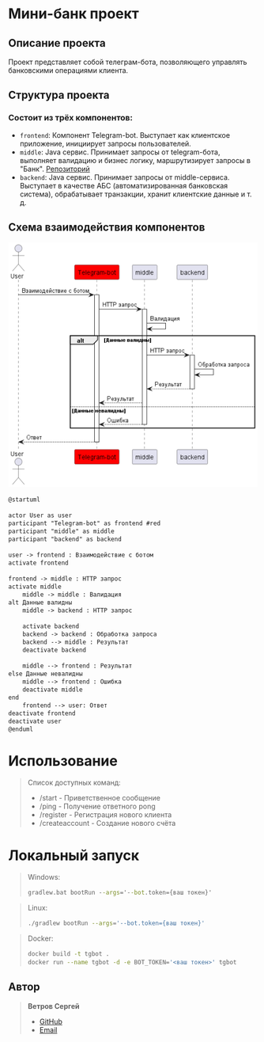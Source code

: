 # Мини-банк проект

## Описание проекта
Проект представляет собой телеграм-бота, позволяющего управлять банковскими операциями клиента.

## Структура проекта
### Состоит из трёх компонентов:
- `frontend`: Компонент Telegram-bot. Выступает как клиентское приложение, инициирует запросы пользователей.
- `middle`: Java сервис. Принимает запросы от telegram-бота, выполняет валидацию и бизнес логику, маршрутизирует запросы в "Банк". [Репозиторий](https://github.com/gpb-it-factory/vetrov-middle-service)
- `backend`: Java сервис. Принимает запросы от middle-сервиса. Выступает в качестве АБС (автоматизированная банковская система), обрабатывает транзакции, хранит клиентские данные и т. д.

## Схема взаимодействия компонентов
<img src="img/scheme.png" alt="Схема взаимодействия компонентов">

```plantuml
@startuml

actor User as user
participant "Telegram-bot" as frontend #red
participant "middle" as middle
participant "backend" as backend

user -> frontend : Взаимодействие с ботом
activate frontend

frontend -> middle : HTTP запрос
activate middle
    middle -> middle : Валидация
alt Данные валидны
    middle -> backend : HTTP запрос

    activate backend
    backend -> backend : Обработка запроса 
    backend --> middle : Результат
    deactivate backend
    
    middle --> frontend : Результат
else Данные невалидны
    middle --> frontend : Ошибка
    deactivate middle
end
    frontend --> user: Ответ
deactivate frontend
deactivate user
@enduml
```

# Использование
>Список доступных команд:
>- /start - Приветственное сообщение
>- /ping - Получение ответного pong 
>- /register - Регистрация нового клиента
>- /createaccount - Создание нового счёта

# Локальный запуск
>Windows:
>```cmd
>gradlew.bat bootRun --args='--bot.token={ваш токен}'
>```

>Linux:
>```bash
>./gradlew bootRun --args='--bot.token={ваш токен}'
>```

>Docker:
>```bash
>docker build -t tgbot .
>docker run --name tgbot -d -e BOT_TOKEN='<ваш токен>' tgbot
>```

## Автор
>**Ветров Сергей**
>- [GitHub](https://github.com/omon4412)
>- [Email](mailto:vetrov241201@yandex.ru)